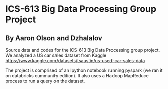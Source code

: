 # ICS-613 Big Data Processing Group Project
## By Aaron Olson and Dzhalalov
Source data and codes for the ICS-613 Big Data Processing group project.
We analyzed a US car sales dataset from Kaggle https://www.kaggle.com/datasets/tsaustin/us-used-car-sales-data

The project is comprised of an Ipython notebook running pyspark (we ran it on databricks cummunity edition). It also uses a Hadoop MapReduce process to run a query on the dataset.
